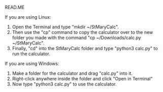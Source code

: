 READ.ME

If you are using Linux:

1) Open the Terminal and type "mkdir ~/StMaryCalc".
2) Then use the "cp" command to copy the calculator over to the new folder you made with the command "cp ~/Downloads/calc.py ~/StMaryCalc". 
3) Finally, "cd" into the StMaryCalc folder and type "python3 calc.py" to run the calculator.

If you are using Windows:
1) Make a folder for the calculator and drag "calc.py" into it.
2) Right-click anywhere inside the folder and click "Open in Terminal"
3) Now type "python3 calc.py" to use the calculator.
